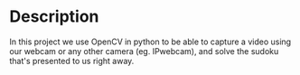 # Description
In this project we use OpenCV in python to be able to capture a video using our webcam or any other camera (eg. IPwebcam), and solve the sudoku that's presented to us right away.

